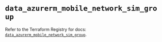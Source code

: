 # `data_azurerm_mobile_network_sim_group`

Refer to the Terraform Registry for docs: [`data_azurerm_mobile_network_sim_group`](https://registry.terraform.io/providers/hashicorp/azurerm/4.42.0/docs/data-sources/mobile_network_sim_group).
